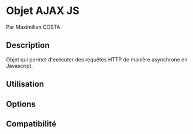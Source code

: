 # Objet AJAX JS

Par Maximilien COSTA

## Description

Objet qui permet d'exécuter des requêtes HTTP de manière asynchrone en Javascript.

## Utilisation



## Options

## Compatibilité


